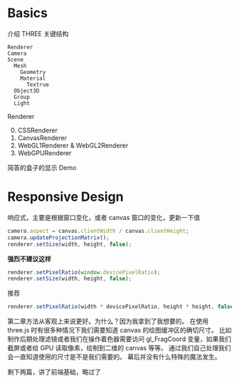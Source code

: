 # Basics

介绍 THREE 关键结构

```
Renderer
Camera
Scene
  Mesh
    Geometry
    Material
      Textrue
  Object3D
  Group
  Light
```

Renderer

0. CSSRenderer
1. CanvasRenderer
2. WebGL1Renderer & WebGL2Renderer
3. WebGPURenderer

简答的盒子的显示 Demo

# Responsive Design

响应式，主要是根据窗口变化，或者 canvas 窗口的变化，更新一下值

```js
camera.aspect = canvas.clientWidth / canvas.clientHeight;
camera.updateProjectionMatrix();
renderer.setSize(width, height, false);
```

**强烈不建议这样**

```js
renderer.setPixelRatio(window.devicePixelRatio);
renderer.setSize(width, height, false);
```

推荐

```js
renderer.setPixelRatio(width * devicePixelRatio, height * height, false);
```

第二章方法从客观上来说更好。为什么？因为我拿到了我想要的。 在使用 three.js 时有很多种情况下我们需要知道 canvas 的绘图缓冲区的确切尺寸。 比如制作后期处理滤镜或者我们在操作着色器需要访问 gl_FragCoord 变量，如果我们截屏或者给 GPU 读取像素，绘制到二维的 canvas 等等。 通过我们自己处理我们会一直知道使用的尺寸是不是我们需要的。 幕后并没有什么特殊的魔法发生。

剩下两篇，讲了前端基础，略过了
